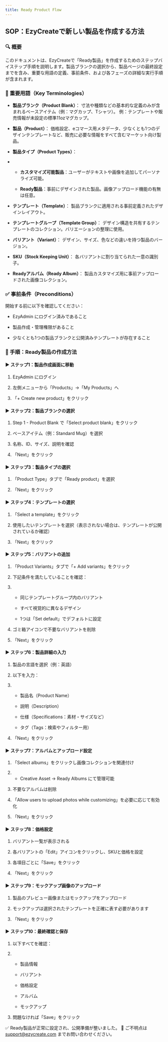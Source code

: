 ```yaml
---
title: Ready Product Flow
---
```




## **SOP：EzyCreateで新しい製品を作成する方法**



### **🔍 概要**

このドキュメントは、EzyCreateで「Ready製品」を作成するためのステップバイステップ手順を説明します。製品ブランクの選択から、製品ページの最終設定までを含み、重要な用語の定義、事前条件、および各フェーズの詳細な実行手順が含まれます。





### **📘 重要用語（Key Terminologies）**

* **製品ブランク（Product Blank）**：
   寸法や種類などの基本的な定義のみが含まれるベースアイテム（例：マグカップ、Tシャツ）。
   例：テンプレートや販売情報が未設定の標準11ozマグカップ。


* **製品（Product）**：
   価格設定、eコマース用メタデータ、少なくとも1つのデザインテンプレートなど、販売に必要な情報をすべて含むマーケット向け製品。


* **製品タイプ（Product Types）**：


* * **カスタマイズ可能製品**：ユーザーがテキストや画像を追加してパーソナライズ可能。



  * **Ready製品**：事前にデザインされた製品。画像アップロード機能の有無は任意。


* **テンプレート（Template）**：
   製品ブランクに適用される事前定義されたデザインレイアウト。


* **テンプレートグループ（Template Group）**：
   デザイン構造を共有するテンプレートのコレクション。バリエーションの整理に使用。


* **バリアント（Variant）**：
   デザイン、サイズ、色などの違いを持つ製品のバージョン。


* **SKU（Stock Keeping Unit）**：
   各バリアントに割り当てられた一意の識別子。


* **Readyアルバム（Ready Album）**：
   製品カスタマイズ用に事前アップロードされた画像コレクション。







### **✅ 事前条件（Preconditions）**

開始する前に以下を確認してください：

* EzyAdmin にログイン済みであること


* 製品作成・管理権限があること


* 少なくとも1つの製品ブランクと公開済みテンプレートが存在すること







### **🧭 手順：Ready製品の作成方法**

#### **▶ ステップ1：製品作成画面に移動**

1. EzyAdmin にログイン


2. 左側メニューから「Products」→「My Products」へ


3. 「+ Create new product」をクリック







#### **▶ ステップ2：製品ブランクの選択**

1. Step 1 - Product Blank で「Select product blank」をクリック


2. ベースアイテム（例：Standard Mug）を選択


3. 名称、ID、サイズ、説明を確認


4. 「Next」をクリック







#### **▶ ステップ3：製品タイプの選択**

1. 「Product Type」タブで「Ready product」を選択


2. 「Next」をクリック







#### **▶ ステップ4：テンプレートの選択**

1. 「Select a template」をクリック


2. 使用したいテンプレートを選択（表示されない場合は、テンプレートが公開されているか確認）


3. 「Next」をクリック







#### **▶ ステップ5：バリアントの追加**

1. 「Product Variants」タブで「+ Add variants」をクリック


2. 下記条件を満たしていることを確認：


3. * 同じテンプレートグループ内のバリアント



   * すべて視覚的に異なるデザイン



   * 1つは「Set default」でデフォルトに設定


4. ゴミ箱アイコンで不要なバリアントを削除


5. 「Next」をクリック







#### **▶ ステップ6：製品詳細の入力**

1. 製品の言語を選択（例：英語）


2. 以下を入力：


3. * 製品名（Product Name）



   * 説明（Description）



   * 仕様（Specifications：素材・サイズなど）



   * タグ（Tags：検索やフィルター用）


4. 「Next」をクリック







#### **▶ ステップ7：アルバムとアップロード設定**

1. 「Select albums」をクリックし画像コレクションを関連付け


2. * Creative Asset → Ready Albums にて管理可能


3. 不要なアルバムは削除


4. 「Allow users to upload photos while customizing」を必要に応じて有効化


5. 「Next」をクリック







#### **▶ ステップ8：価格設定**

1. バリアント一覧が表示される


2. 各バリアントの「Edit」アイコンをクリックし、SKUと価格を設定


3. 各項目ごとに「Save」をクリック


4. 「Next」をクリック







#### **▶ ステップ9：モックアップ画像のアップロード**

1. 製品のプレビュー画像またはモックアップをアップロード


2. モックアップは選択されたテンプレートを正確に表す必要があります


3. 「Next」をクリック







#### **▶ ステップ10：最終確認と保存**

1. 以下すべてを確認：


2. * 製品情報



   * バリアント



   * 価格設定



   * アルバム



   * モックアップ


3. 問題なければ「Save」をクリック



✅ Ready製品が正常に設定され、公開準備が整いました。
 💬 ご不明点は support@ezycreate.com までお問い合わせください。
